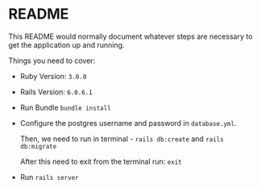# README

This README would normally document whatever steps are necessary to get the
application up and running.

Things you need to cover:

* Ruby Version: `3.0.0`

* Rails Version: `6.0.6.1`

* Run Bundle
  `bundle install`

* Configure the postgres username and password in `database.yml`.

  Then, we need to run in terminal - 
  `rails db:create` and `rails db:migrate`

  After this need to exit from the terminal run: `exit`
  
 * Run `rails server`
